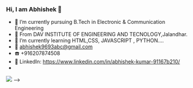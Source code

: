 ### Hi, I am Abhishek 👋

- 🔭 I’m currently pursuing B.Tech in Electronic & Communication Engineering
- 🌱 From DAV INSTITUTE OF ENGINEERING AND TECNOLOGY,Jalandhar.
- 👯 I’m currently learning HTML,CSS, JAVASCRIPT , PYTHON....
- 📧 abhishek9693abc@gmail.com
- ☎️ +916207874508
- 💼 LinkedIn: https://www.linkedin.com/in/abhishek-kumar-91167b210/
- 
<img src="https://github-readme-stats.vercel.app/api?username=Abhishekkumar9693&&show_icons=true&title_color=ffffff&icon_color=bb2acf&text_color=daf7dc&bg_color=151515">
-->
